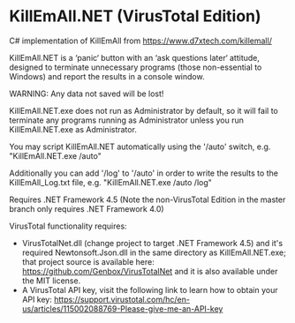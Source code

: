 # KillEmAll.NET (VirusTotal Edition)
C# implementation of KillEmAll from https://www.d7xtech.com/killemall/
  
KillEmAll.NET is a ‘panic‘ button with an ‘ask questions later‘ attitude, designed to terminate unnecessary programs (those non-essential to Windows) and report the results in a console window.  
  
WARNING:  Any data not saved will be lost!  
  
KillEmAll.NET.exe does not run as Administrator by default, so it will fail to terminate any programs running as Administrator unless you run KillEmAll.NET.exe as Administrator.  
  
You may script KillEmAll.NET automatically using the '/auto' switch, e.g. "KillEmAll.NET.exe /auto" 

Additionally you can add '/log' to '/auto' in order to write the results to the KillEmAll_Log.txt file, e.g. "KillEmAll.NET.exe /auto /log"
  
Requires .NET Framework 4.5  (Note the non-VirusTotal Edition in the master branch only requires .NET Framework 4.0)

VirusTotal functionality requires:
- VirusTotalNet.dll (change project to target .NET Framework 4.5) and it's required Newtonsoft.Json.dll in the same directory as KillEmAll.NET.exe; that project source is available here:  https://github.com/Genbox/VirusTotalNet and it is also available under the MIT license.
- A VirusTotal API key, visit the following link to learn how to obtain your API key:  https://support.virustotal.com/hc/en-us/articles/115002088769-Please-give-me-an-API-key
